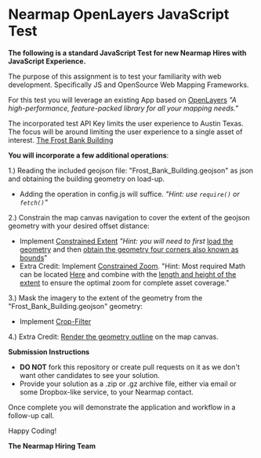 # Nearmap OpenLayers JavaScript Test

<b>The following is a standard JavaScript Test for new Nearmap Hires with JavaScript Experience.</b>

The purpose of this assignment is to test your familiarity with web development. Specifically JS and OpenSource Web Mapping Frameworks.

For this test you will leverage an existing App based on [OpenLayers](https://openlayers.org/)  <i> "A high-performance, feature-packed library for all your mapping needs."</i>

The incorporated test API Key limits the user experience to Austin Texas.
The focus will be around limiting the user experience to a single asset of interest. 
[The Frost Bank Building](https://upload.wikimedia.org/wikipedia/commons/d/dd/FrostTower-Feb2009.JPG)

<b>You will incorporate a few additional operations</b>:

1.) Reading the included geojson file: "Frost_Bank_Building.geojson" as json and obtaining the building geometry on load-up.
- Adding the operation in config.js will suffice. <i> "Hint: use ```require()``` or ```fetch()```"</i>

2.) Constrain the map canvas navigation to cover the extent of the geojson geometry with your desired offset distance:
- Implement [Constrained Extent](https://openlayers.org/en/latest/examples/extent-constrained.html) <i>"Hint: you will need to first</i> [load the geometry](https://openlayers.org/en/latest/apidoc/module-ol_geom_Geometry-Geometry.html) and then [obtain the geometry four corners also known as bounds](https://openlayers.org/en/latest/apidoc/module-ol_extent.html)"
- Extra Credit: Implement [Constrained Zoom](https://openlayers.org/en/latest/examples/zoom-constrained.html). "Hint: Most required Math can be located [Here](https://wiki.openstreetmap.org/wiki/Zoom_levels) and combine with the [length and height of the extent](https://openlayers.org/en/latest/apidoc/module-ol_extent.html) to ensure the optimal zoom for complete asset coverage."

3.) Mask the imagery to the extent of the geometry from the "Frost_Bank_Building.geojson" geometry:
- Implement [Crop-Filter](https://viglino.github.io/ol-ext/examples/filter/map.filter.crop.html)

4.) Extra Credit: [Render the geometry outline](https://openlayers.org/en/latest/examples/render-geometry.html) on the map canvas.

<b>Submission Instructions</b>
- <b>DO NOT</b> fork this repository or create pull requests on it as we don't want other candidates to see your solution.
- Provide your solution as a .zip or .gz archive file, either via email or some Dropbox-like service, to your Nearmap contact.

Once complete you will demonstrate the application and workflow in a follow-up call.

Happy Coding!

<b>The Nearmap Hiring Team </b>
